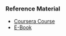 ### Reference Material
- [Coursera Course](https://www.coursera.org/learn/unix)
- [E-Book](https://seankross.com/the-unix-workbench/)